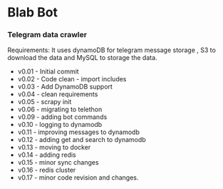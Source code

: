 # Blab Bot

### Telegram data crawler

Requirements:
It uses dynamoDB for telegram message storage , 
S3 to download the data and MySQL to storage the data.



* v0.01 - Initial commit
* v0.02 - Code clean - import includes
* v0.03 - Add DynamoDB support
* v0.04 - clean requirements
* v0.05 - scrapy init
* v0.06 - migrating to telethon
* v0.09 - adding bot commands
* v0.10 - logging to dynamodb
* v0.11 - improving messages to dynamodb
* v0.12 - adding get and search to dynamodb
* v0.13 - moving to docker
* v0.14 - adding redis
* v0.15 - minor sync changes
* v0.16 - redis cluster
* v0.17 - minor code revision and changes.